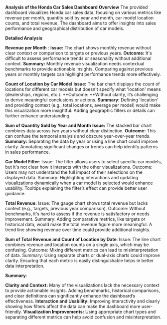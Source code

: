 **Analysis of the Honda Car Sales Dashboard**
**Overview**
The provided dashboard visualizes Honda car sales data, focusing on various metrics like revenue per month, quantity sold by year and month, car model location counts, and total revenue. The dashboard aims to offer insights into sales performance and geographical distribution of car models.

**Detailed Analysis**

**Revenue per Month** :
**Issue:** The chart shows monthly revenue without clear context or comparison to targets or previous years.
**Outcome:** It's difficult to assess performance trends or seasonality without additional context.
**Summary:** Monthly revenue visualization needs contextual benchmarks to provide actionable insights. Comparing against previous years or monthly targets can highlight performance trends more effectively.

**Count of Location by Car Model**
**Issue:** The bar chart displays the count of locations for different car models but doesn't specify what 'location' means (dealerships, regions, etc.).
**Outcome: **Without clarity, it’s challenging to derive meaningful conclusions or actions.
**Summary:** Defining 'location' and providing context (e.g., total locations, average per model) would make this visualization more insightful. Adding geographic filters or details can further enhance understanding.

**Sum of Quantity Sold by Year and Month**
**Issue:** The stacked bar chart combines data across two years without clear distinction.
**Outcome:** This can confuse the temporal analysis and obscure year-over-year trends.
**Summary:** Separating the data by year or using a line chart could improve clarity. Annotating significant changes or trends can help identify patterns in sales performance.

**Car Model Filter**:
Issue: The filter allows users to select specific car models, but it's not clear how it interacts with the other visualizations.
Outcome: Users may not understand the full impact of their selections on the displayed data.
Summary: Highlighting interactions and updating visualizations dynamically when a car model is selected would enhance usability. Tooltips explaining the filter’s effect can provide better user guidance.

**Total Revenue:**
Issue: The gauge chart shows total revenue but lacks context (e.g., targets, previous year comparison).
Outcome: Without benchmarks, it's hard to assess if the revenue is satisfactory or needs improvement.
Summary: Adding comparative metrics, like targets or historical data, would make the total revenue figure more meaningful. A trend line showing revenue over time could provide additional insights.

**Sum of Total Revenue and Count of Location by Date**:
Issue: The line chart combines revenue and location counts on a single axis, which may be confusing.
Outcome: Mixing different metrics can lead to misinterpretation of data.
Summary: Using separate charts or dual-axis charts could improve clarity. Ensuring that each metric is easily distinguishable helps in better data interpretation.

**Summary**:

**Clarity and Context:** Many of the visualizations lack the necessary context to provide actionable insights. Adding benchmarks, historical comparisons, and clear definitions can significantly enhance the dashboard’s effectiveness.
**Interaction and Usability:** Improving interactivity and clearly showing how filters affect the data can make the dashboard more user-friendly.
**Visualization Improvements:** Using appropriate chart types and separating different metrics can help avoid confusion and misinterpretation.

